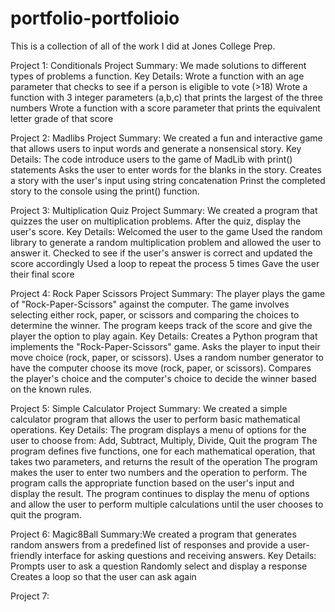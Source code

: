 # portfolio-portfolioio
This is a collection of all of the work I did at Jones College Prep.

Project 1: Conditionals Project
Summary:  We made solutions to different types of problems a function. 
Key Details:
Wrote a function with an age parameter that checks to see if a person is eligible to vote (>18) 
Wrote a function with 3 integer parameters (a,b,c) that prints the largest of the three numbers 
Wrote a function with a score parameter that prints the equivalent letter grade of that score

Project 2: Madlibs Project
Summary: We created a fun and interactive game that allows users to input words and generate a nonsensical story.
Key Details: 
The code introduce users to the game of MadLib with print() statements
Asks the user to enter words for the blanks in the story.
Creates a story with the user's input using string concatenation
Prinst the completed story to the console using the print() function. 

Project 3: Multiplication Quiz Project
Summary: We created a program that quizzes the user on multiplication problems. After the quiz, display the user's score.
Key Details: 
Welcomed the user to the game
Used the random library to generate a random multiplication problem and allowed the user to answer it.
Checked to see if the user's answer is correct and updated the score accordingly
Used a loop to repeat the process 5 times
Gave the user their final score

Project 4: Rock Paper Scissors Project
Summary: The player plays the game of "Rock-Paper-Scissors" against the computer. The game involves selecting either rock, paper, or scissors and comparing the choices to determine the winner. The program keeps track of the score and give the player the option to play again.
Key Details:
Creates a Python program that implements the "Rock-Paper-Scissors" game.
Asks the player to input their move choice (rock, paper, or scissors).
Uses a random number generator to have the computer choose its move (rock, paper, or scissors).
Compares the player's choice and the computer's choice to decide the winner based on the known rules.

Project 5: Simple Calculator Project
Summary: We created a simple calculator program that allows the user to perform basic mathematical operations.
Key Details:
The program displays a menu of options for the user to choose from: Add, Subtract, Multiply, Divide, Quit the program
The program defines five functions, one for each mathematical operation, that takes two parameters, and returns the result of the operation
The program makes the user to enter two numbers and the operation to perform.
The program calls the appropriate function based on the user's input and display the result.
The program continues to display the menu of options and allow the user to perform multiple calculations until the user chooses to quit the program.

Project 6: Magic8Ball
Summary:We created a program that generates random answers from a predefined list of responses and provide a user-friendly interface for asking questions and receiving answers.
Key Details: 
Prompts user to ask a question
Randomly select and display a response
Creates a loop so that the user can ask again

Project 7:
